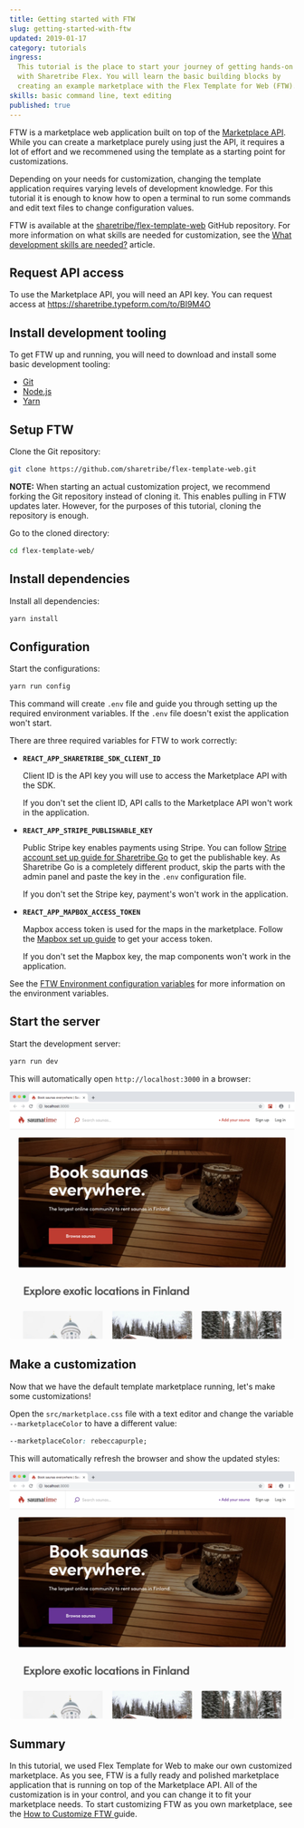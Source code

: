 ```yaml
---
title: Getting started with FTW
slug: getting-started-with-ftw
updated: 2019-01-17
category: tutorials
ingress:
  This tutorial is the place to start your journey of getting hands-on
  with Sharetribe Flex. You will learn the basic building blocks by
  creating an example marketplace with the Flex Template for Web (FTW).
skills: basic command line, text editing
published: true
---
```


FTW is a marketplace web application built on top of the
[Marketplace API](/background/concepts/#marketplace-api). While you can
create a marketplace purely using just the API, it requires a lot of
effort and we recommened using the template as a starting point for
customizations.

Depending on your needs for customization, changing the template
application requires varying levels of development knowledge. For this
tutorial it is enough to know how to open a terminal to run some
commands and edit text files to change configuration values.

FTW is available at the
[sharetribe/flex-template-web](https://github.com/sharetribe/flex-template-web)
GitHub repository. For more information on what skills are needed for
customization, see the
[What development skills are needed?](/background/development-skills/)
article.

## Request API access

To use the Marketplace API, you will need an API key. You can request
access at https://sharetribe.typeform.com/to/BI9M4O

## Install development tooling

To get FTW up and running, you will need to download and install some
basic development tooling:

- [Git](https://git-scm.com/downloads)
- [Node.js](https://nodejs.org/)
- [Yarn](https://yarnpkg.com/docs/install)

## Setup FTW

Clone the Git repository:

```sh
git clone https://github.com/sharetribe/flex-template-web.git
```

**NOTE:** When starting an actual customization project, we recommend
forking the Git repository instead of cloning it. This enables pulling
in FTW updates later. However, for the purposes of this tutorial,
cloning the repository is enough.

Go to the cloned directory:

```sh
cd flex-template-web/
```

## Install dependencies

Install all dependencies:

```sh
yarn install
```

## Configuration

Start the configurations:

```sh
yarn run config
```

This command will create `.env` file and guide you through setting up
the required environment variables. If the `.env` file doesn't exist the
application won't start.

There are three required variables for FTW to work correctly:

- **`REACT_APP_SHARETRIBE_SDK_CLIENT_ID`**

  Client ID is the API key you will use to access the Marketplace API
  with the SDK.

  If you don't set the client ID, API calls to the Marketplace API won't
  work in the application.

- **`REACT_APP_STRIPE_PUBLISHABLE_KEY`**

  Public Stripe key enables payments using Stripe. You can follow
  [Stripe account set up guide for Sharetribe Go](https://help.sharetribe.com/sharetribe-go-payments-and-transactions/online-payments-with-stripe/how-to-configure-your-stripe-account-and-get-api-keys-for-your-marketplace)
  to get the publishable key. As Sharetribe Go is a completely different
  product, skip the parts with the admin panel and paste the key in the
  `.env` configuration file.

  If you don't set the Stripe key, payment's won't work in the
  application.

- **`REACT_APP_MAPBOX_ACCESS_TOKEN`**

  Mapbox access token is used for the maps in the marketplace. Follow
  the [Mapbox set up guide](/guides/how-to-set-up-mapbox-for-ftw/) to
  get your access token.

  If you don't set the Mapbox key, the map components won't work in the
  application.

See the [FTW Environment configuration variables](/references/ftw-env/)
for more information on the environment variables.

## Start the server

Start the development server:

```sh
yarn run dev
```

This will automatically open `http://localhost:3000` in a browser:

![Default marketplace screenshot](./saunatime-default.png)

## Make a customization

Now that we have the default template marketplace running, let's make
some customizations!

Open the `src/marketplace.css` file with a text editor and change the
variable `--marketplaceColor` to have a different value:

```css
--marketplaceColor: rebeccapurple;
```

This will automatically refresh the browser and show the updated styles:

![Customized marketplace screenshot](./saunatime-customized.png)

## Summary

In this tutorial, we used Flex Template for Web to make our own
customized marketplace. As you see, FTW is a fully ready and polished
marketplace application that is running on top of the Marketplace API.
All of the customization is in your control, and you can change it to
fit your marketplace needs. To start customizing FTW as you own
marketplace, see the
[How to Customize FTW ](/guides/how-to-customize-ftw/) guide.
